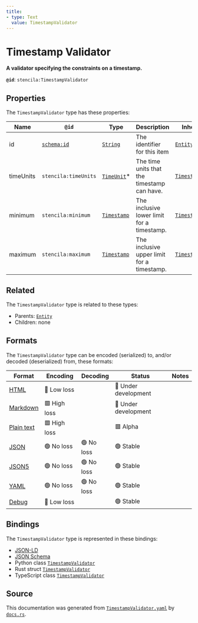 ```yaml
---
title:
- type: Text
  value: TimestampValidator
---
```


# Timestamp Validator

**A validator specifying the constraints on a timestamp.**

**`@id`**: `stencila:TimestampValidator`

## Properties

The `TimestampValidator` type has these properties:

| Name      | `@id`                                | Type                                                                     | Description                                 | Inherited from                                                                              |
| --------- | ------------------------------------ | ------------------------------------------------------------------------ | ------------------------------------------- | ------------------------------------------------------------------------------------------- |
| id        | [`schema:id`](https://schema.org/id) | [`String`](https://stencila.dev/docs/reference/schema/data/string)       | The identifier for this item                | [`Entity`](https://stencila.dev/docs/reference/schema/other/entity)                         |
| timeUnits | `stencila:timeUnits`                 | [`TimeUnit`](https://stencila.dev/docs/reference/schema/data/time-unit)* | The time units that the timestamp can have. | [`TimestampValidator`](https://stencila.dev/docs/reference/schema/data/timestamp-validator) |
| minimum   | `stencila:minimum`                   | [`Timestamp`](https://stencila.dev/docs/reference/schema/data/timestamp) | The inclusive lower limit for a timestamp.  | [`TimestampValidator`](https://stencila.dev/docs/reference/schema/data/timestamp-validator) |
| maximum   | `stencila:maximum`                   | [`Timestamp`](https://stencila.dev/docs/reference/schema/data/timestamp) | The inclusive upper limit for a timestamp.  | [`TimestampValidator`](https://stencila.dev/docs/reference/schema/data/timestamp-validator) |

## Related

The `TimestampValidator` type is related to these types:

- Parents: [`Entity`](https://stencila.dev/docs/reference/schema/other/entity)
- Children: none

## Formats

The `TimestampValidator` type can be encoded (serialized) to, and/or decoded (deserialized) from, these formats:

| Format                                                           | Encoding       | Decoding     | Status                 | Notes |
| ---------------------------------------------------------------- | -------------- | ------------ | ---------------------- | ----- |
| [HTML](https://stencila.dev/docs/reference/formats/{name})       | 🔷 Low loss     |              | 🚧 Under development    |       |
| [Markdown](https://stencila.dev/docs/reference/formats/{name})   | 🟥 High loss    |              | 🚧 Under development    |       |
| [Plain text](https://stencila.dev/docs/reference/formats/{name}) | 🟥 High loss    |              | 🟥 Alpha                |       |
| [JSON](https://stencila.dev/docs/reference/formats/{name})       | 🟢 No loss      | 🟢 No loss    | 🟢 Stable               |       |
| [JSON5](https://stencila.dev/docs/reference/formats/{name})      | 🟢 No loss      | 🟢 No loss    | 🟢 Stable               |       |
| [YAML](https://stencila.dev/docs/reference/formats/{name})       | 🟢 No loss      | 🟢 No loss    | 🟢 Stable               |       |
| [Debug](https://stencila.dev/docs/reference/formats/{name})      | 🔷 Low loss     |              | 🟢 Stable               |       |

## Bindings

The `TimestampValidator` type is represented in these bindings:

- [JSON-LD](https://stencila.dev/TimestampValidator.jsonld)
- [JSON Schema](https://stencila.dev/TimestampValidator.schema.json)
- Python class [`TimestampValidator`](https://github.com/stencila/stencila/blob/main/python/stencila/types/timestamp_validator.py)
- Rust struct [`TimestampValidator`](https://github.com/stencila/stencila/blob/main/rust/schema/src/types/timestamp_validator.rs)
- TypeScript class [`TimestampValidator`](https://github.com/stencila/stencila/blob/main/typescript/src/types/TimestampValidator.ts)

## Source

This documentation was generated from [`TimestampValidator.yaml`](https://github.com/stencila/stencila/blob/main/schema/TimestampValidator.yaml) by [`docs.rs`](https://github.com/stencila/stencila/blob/main/rust/schema-gen/src/docs.rs).